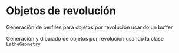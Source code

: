 # Objetos de revolución

Generación de perfiles para objetos por revolución usando un buffer

Generación y dibujado de objetos por revolución usando la clase `LatheGeometry`